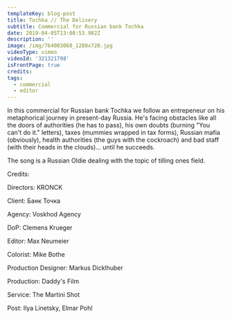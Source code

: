 ```yaml
---
templateKey: blog-post
title: Tochka // The Delivery
subtitle: Commercial for Russian bank Tochka
date: 2019-04-05T13:08:53.982Z
description: ''
image: /img/764003068_1280x720.jpg
videoType: vimeo
videoId: '321321798'
isFrontPage: true
credits:
tags:
  - commercial
  - editor
---
```

In this commercial for Russian bank Tochka we follow an entrepeneur on his metaphorical journey in present-day Russia. He's facing obstacles like all the doors of authorities (he has to pass), his own doubts (burning "You can't do it." letters), taxes (mummies wrapped in tax forms), Russian mafia (obviously), health authorities (the guys with the cockroach) and bad staff (with their heads in the clouds)... until he succeeds.

The song is a Russian Oldie dealing with the topic of tilling ones field. 

Credits: 

Directors: KRONCK

Client: Банк Точка

Agency: Voskhod Agency

DoP: Clemens Krueger

Editor: Max Neumeier

Colorist: Mike Bothe

Production Designer: Markus Dicklhuber

Production: Daddy's Film

Service: The Martini Shot

Post: Ilya Linetsky, Elmar Pohl
